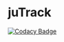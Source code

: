 # juTrack
[![Codacy Badge](https://api.codacy.com/project/badge/Grade/801b93ec6acd42ada9fbf0ee1bbee082)](https://www.codacy.com/app/iBiber/juTrack?utm_source=github.com&utm_medium=referral&utm_content=iBiber/juTrack&utm_campaign=badger)